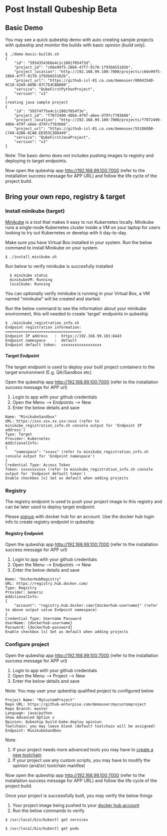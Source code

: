 # Post Install Qubeship Beta

## Basic Demo 

You may see a quick qubeship demo with auto creating sample projects with qubeship and monitor the builds with basic opinion (build only).

```
$ ./demo-basic-builds.sh
{
    "id": "5934354368e4c1c1001f054f3d",
    "project_id": "c66e99f5-28b6-47f7-9170-1f93b655102b",
    "project_location": "http://192.168.99.100:7000/projects/c66e99f5-28b6-47f7-9170-1f93b655102b",
    "project_url": "https://github-isl-01.ca.com/demouser/008435AD-0C10-42A9-A09E-07C7E4CB8800",
    "service": "QubeFirstPythonProject",
    "version": "v2"
}
creating java sample project
{
    "id": "59374f75e4c1c1001f054f3e",
    "project_id": "f7072490-40bb-4f9f-a6ee-d79fcf783666",
    "project_location": "http://192.168.99.100:7000/projects/f7072490-40bb-4f9f-a6ee-d79fcf783666",
    "project_url": "https://github-isl-01.ca.com/demouser/551D6EB0-C749-42B6-8CA0-EE955C3DD449",
    "service": "QubeFirstJavaProject",
    "version": "v2"
}
```
Note: The basic demo does not includes pushing images to registry and deploying to target endpoints.

Now open the qubeship app http://192.168.99.100:7000 (refer to the installation success message for APP URL) and follow the life cycle of the project build.

## Bring your own repo, registry & target

### Install minikube (target)

<a href="https://kubernetes.io/docs/getting-started-guides/minikube/" target="_new">Minikube</a> is a tool that makes it easy to run Kubernetes locally. Minikube runs a single-node Kubernetes cluster inside a VM on your laptop for users looking to try out Kubernetes or develop with it day-to-day.

Make sure you have Virtual Box installed in your system. Run the below command to install Minikube on your system.
```
$ ./install_minikube.sh
```
Run below to verify  minikube is succesfully installed

```
  $ minikube status
  minikubeVM: Running
  localkube: Running
```

You can optionally verify minikube is running in your Virtual Box,  a VM named "minikube" will be created and started.

Run the below command to see the information about your minikube environment, this will needed to create 'target' endpoints in qubeship
```
$ ./minikube_registration_info.sh
Endpoint registration information:
==================================
Endpoint IP address   :  https://192.168.99.101:8443
Endpoint namespace    :  default
Endpoint default token:  xxxxxxxxxxxxxxxxxx
```

#### Target Endpoint

The target endpoint is used to deploy your built project containers to the target environment (E.g. QA/Sandbox etc)

Open the qubeship app http://192.168.99.100:7000 (refer to the installation success message for APP url)
1. Login to app with your github credentials
2. Open the Menu --> Endpoints --> New
3. Enter the below details and save
```
Name: "MinikubeSandbox"
URL: https://xxx.xxx.xx.xxx:xxxx (refer to minikube_registration_info.sh console output for 'Endpoint IP address')
Type: Target
Provider: Kubernetes
AdditionalInfo:
{
    "namespace": "xxxxx" (refer to minikube_registration_info.sh console output for 'Endpoint namespace')
}
Credential Type: Access Token
Token: xxxxxxxxxxx (refer to minikube_registration_info.sh console output for 'Endpoint default token')
Enable checkbox [x] Set as default when adding projects
```

### Registry
The registry endpoint is used to push your project image to this registry and can be later used to deploy target endpoint. 

Please <a href="https://hub.docker.com/" target="new">signup</a> with docker hub for an account. Use the docker hub login info to create registry endpoint in qubeship

#### Registry Endpoint

Open the qubeship app http://192.168.99.100:7000 (refer to the installation success message for APP url)
1. Login to app with your github credentials
2. Open the Menu --> Endpoints --> New
3. Enter the below details and save
```
Name: "DockerHubRegistry"
URL: https://registry.hub.docker.com/
Type: Registry
Provider: Generic
AdditionalInfo:
{
    "account": "registry.hub.docker.com/{dockerhub-username}" (refer to above output value Endpoint namespace)
}
Credential Type: Username Password
UserName: {dockerhub-username}
Password: {dockerhub-password}
Enable checkbox [x] Set as default when adding projects
```

### Configure project
Open the qubeship app http://192.168.99.100:7000 (refer to the installation success message for APP url)
1. Login to app with your github credentials
2. Open the Menu --> Project --> New
3. Enter the below details and save

Note: You may user your qubeship qualified project to configured below
```
Project Name: "MyCustomProject"
Repo URL: https://github-enterpise.com/demouser/mycustomproject
Repo Branch: master
Language: java/python
Show Advanced Option v
Opinion: Qubeship build-bake-deploy opinion
Toolchain: you may leave blank (default toolchain will be assigned)
Endpoint: MinikubeSandbox
```
Note: 
1. If your project needs more advanced tools you may have to <a href="https://qubeship.io/docs/toolchains-ui/">create a new toolchain</a>
2. If your project use any custom scripts, you may have to modify the opinion (and/or) toolchain manifest

Now open the qubeship app http://192.168.99.100:7000 (refer to the installation success message for APP URL) and follow the life cycle of the project build.

Once your project is successfully built, you may verify the below things
1. Your project image being pushed to your <a href="https://hub.docker.com/" target="new">docker hub account</a>
2. Run the below commands to verify
```
$ /usr/local/bin/kubectl get services

```
```
$ /usr/local/bin/kubectl get pods

```

